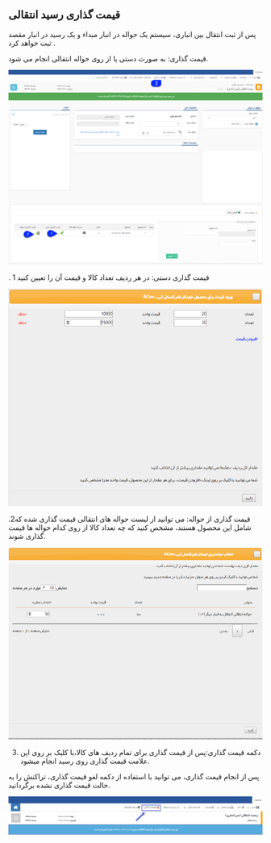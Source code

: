 ﻿## قیمت گذاری رسید انتقالی

پس از ثبت انتقال بین انباری، سیستم یک حواله در انبار مبداء و یک رسید در انبار مقصد ثبت خواهد کرد .

قیمت گذاری: به صورت دستی یا از روی حواله انتقالی انجام می شود.

![](TransferBetweenWarehouses1.jpg)

 . 1  قیمت گذاری دستی: در هر ردیف تعداد کالا و قیمت آن را تعیین کنید

![](TransferReciept3.png)

 .2قیمت گذاری از حواله: می توانید از لیست حواله های انتقالی قیمت گذاری شده که شامل این محصول هستند، مشخص کنید که چه تعداد کالا از روی کدام حواله ها قیمت گذاری شوند.

![](TransferReciept4.png)

3. دکمه قیمت گذاری:پس از قیمت گذاری برای تمام ردیف های کالا،با کلیک بر روی این علامت قیمت گذاری روی رسید انجام میشود.

  پس از انجام قیمت گذاری، می توانید با استفاده از دکمه لغو قیمت گذاری، تراکنش را به حالت قیمت گذاری نشده برگردانید.
  
  ![](TransferReciept5.png)
  
  